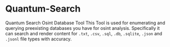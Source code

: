 # Quantum-Search
Quantum Search Osint Database Tool 
This Tool is used for enumerating and querying preexisting databases you have for osint analysis. Specifically it can search and render content for `.txt`, `.csv`, `.sql`, `.db`, `.sqlite`, `.json` and `.jsonl` file types with accuracy.
